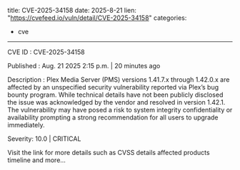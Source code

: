  
title: CVE-2025-34158
date: 2025-8-21
lien: "https://cvefeed.io/vuln/detail/CVE-2025-34158"
categories:
  - cve
---

CVE ID : CVE-2025-34158

Published :  Aug. 21
2025
2:15 p.m. | 20 minutes ago

Description : Plex Media Server (PMS) versions 1.41.7.x through 1.42.0.x are affected by an unspecified security vulnerability reported via Plex’s bug bounty program. While technical details have not been publicly disclosed
the issue was acknowledged by the vendor and resolved in version 1.42.1. The vulnerability may have posed a risk to system integrity
confidentiality
or availability
prompting a strong recommendation for all users to upgrade immediately.

Severity: 10.0 | CRITICAL

Visit the link for more details
such as CVSS details
affected products
timeline
and more...
